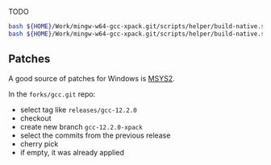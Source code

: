 TODO

```sh
bash ${HOME}/Work/mingw-w64-gcc-xpack.git/scripts/helper/build-native.sh --develop --without-pdf
bash ${HOME}/Work/mingw-w64-gcc-xpack.git/scripts/helper/build-native.sh --develop --win

```

## Patches

A good source of patches for Windows is
[MSYS2](https://github.com/msys2/MINGW-packages/tree/master/mingw-w64-gcc).

In the `forks/gcc.git` repo:

- select tag like `releases/gcc-12.2.0`
- checkout
- create new branch `gcc-12.2.0-xpack`
- select the commits from the previous release
- cherry pick
- if empty, it was already applied
